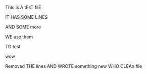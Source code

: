 ThIs is A tEsT filE

IT HAS SOME LINES

AND SOME more

WE use them

TO test

wow

Removed THE lines
AND WROTE something new
WHO
CLEAn file

